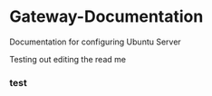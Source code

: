 # Gateway-Documentation
Documentation for configuring Ubuntu Server

Testing out editing the read me 
### test
